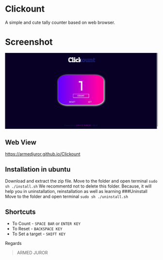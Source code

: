 # Clickount
A simple and cute tally counter based on web browser. 

# Screenshot
![Alt text](/images/screenshot.png?raw=true)

## Web View
https://armedjuror.github.io/Clickount
## Installation in ubuntu
Download and extract the zip file. Move to the folder and open terminal 
```sudo sh ./install.sh```
We recommentd not to delete this folder. Because, it will help you in uninstallation, reinstallation as well as learning
###Uninstall
Move to the folder and open terminal ```sudo sh ./uninstall.sh```

## Shortcuts
 - To Count - ```SPACE BAR``` or ```ENTER KEY```
 - To Reset - ```BACKSPACE KEY```
 - To Set a target - ```SHIFT KEY```

Regards
> ARMED JUROR
